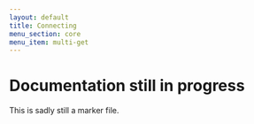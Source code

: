 ```yaml
---
layout: default
title: Connecting
menu_section: core
menu_item: multi-get
---
```



# Documentation still in progress

This is sadly still a marker file.

